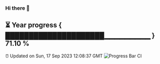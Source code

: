 ### Hi there 👋
⏳ Year progress { █████████████████████▁▁▁▁▁▁▁▁▁ } 71.10 %
---
⏰ Updated on Sun, 17 Sep 2023 12:08:37 GMT
![Progress Bar CI](https://github.com/Moyi321/Moyi321/workflows/Progress%20Bar%20CI/badge.svg)

